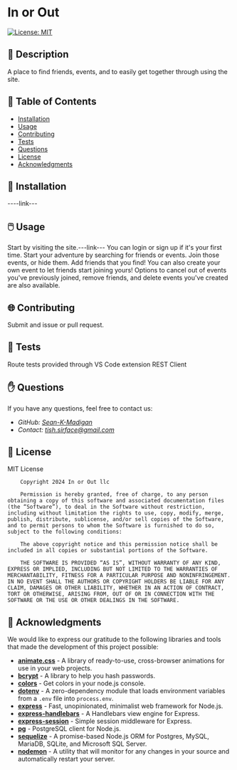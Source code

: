 # **In or Out**


[![License: MIT](https://img.shields.io/badge/License-MIT-yellow.svg)](https://opensource.org/licenses/MIT)


## 📰 Description

A place to find friends, events, and to easily get together through using the site.

## 🔎 Table of Contents

- [Installation](#installation)
- [Usage](#usage)
- [Contributing](#contributing)
- [Tests](#tests)
- [Questions](#questions)
- [License](#license)
- [Acknowledgments](#acknowledgments)

## 💾 Installation <a id="installation"></a>

----link---

## 🖱️ Usage <a id="usage"></a>

Start by visiting the site.---link---
You can login or sign up if it's your first time. 
Start your adventure by searching for friends or events. Join those events, or hide them. Add friends that you find! 
You can also create your own event to let friends start joining yours!
Options to cancel out of events you've previously joined, remove friends, and delete events you've created are also available.

## 🌐 Contributing <a id="contributing"></a>


Submit and issue or pull request.

## 🧪 Tests <a id="tests"></a>


Route tests provided through VS Code extension REST Client

## ✋ Questions <a id="questions"></a>


If you have any questions, feel free to contact us:

- *GitHub: [Sean-K-Madigan](https://github.com/Sean-K-Madigan)*
- *Contact: tish.sirface@gmail.com*

## 🪪 License <a id="license"></a>

MIT License

        Copyright 2024 In or Out llc

        Permission is hereby granted, free of charge, to any person obtaining a copy of this software and associated documentation files (the “Software”), to deal in the Software without restriction, including without limitation the rights to use, copy, modify, merge, publish, distribute, sublicense, and/or sell copies of the Software, and to permit persons to whom the Software is furnished to do so, subject to the following conditions:
        
        The above copyright notice and this permission notice shall be included in all copies or substantial portions of the Software.
        
        THE SOFTWARE IS PROVIDED “AS IS”, WITHOUT WARRANTY OF ANY KIND, EXPRESS OR IMPLIED, INCLUDING BUT NOT LIMITED TO THE WARRANTIES OF MERCHANTABILITY, FITNESS FOR A PARTICULAR PURPOSE AND NONINFRINGEMENT. IN NO EVENT SHALL THE AUTHORS OR COPYRIGHT HOLDERS BE LIABLE FOR ANY CLAIM, DAMAGES OR OTHER LIABILITY, WHETHER IN AN ACTION OF CONTRACT, TORT OR OTHERWISE, ARISING FROM, OUT OF OR IN CONNECTION WITH THE SOFTWARE OR THE USE OR OTHER DEALINGS IN THE SOFTWARE.

## 👏 Acknowledgments <a id="acknowledgments"></a>

We would like to express our gratitude to the following libraries and tools that made the development of this project possible:

- [**animate.css**](https://animate.style/) - A library of ready-to-use, cross-browser animations for use in your web projects.
- [**bcrypt**](https://www.npmjs.com/package/bcrypt) - A library to help you hash passwords.
- [**colors**](https://www.npmjs.com/package/colors) - Get colors in your node.js console.
- [**dotenv**](https://www.npmjs.com/package/dotenv) - A zero-dependency module that loads environment variables from a `.env` file into `process.env`.
- [**express**](https://expressjs.com/) - Fast, unopinionated, minimalist web framework for Node.js.
- [**express-handlebars**](https://www.npmjs.com/package/express-handlebars) - A Handlebars view engine for Express.
- [**express-session**](https://www.npmjs.com/package/express-session) - Simple session middleware for Express.
- [**pg**](https://www.npmjs.com/package/pg) - PostgreSQL client for Node.js.
- [**sequelize**](https://sequelize.org/) - A promise-based Node.js ORM for Postgres, MySQL, MariaDB, SQLite, and Microsoft SQL Server.
- [**nodemon**](https://www.npmjs.com/package/nodemon) - A utility that will monitor for any changes in your source and automatically restart your server.

